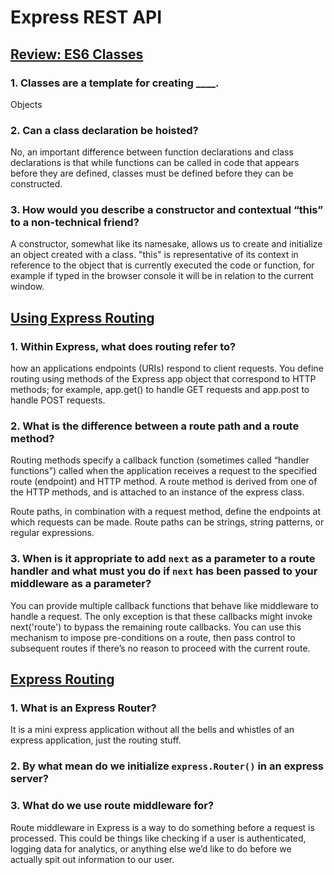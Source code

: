 # Express REST API

## [Review: ES6 Classes](https://developer.mozilla.org/en-US/docs/Web/JavaScript/Reference/Classes)

### 1. Classes are a template for creating ____.

Objects

### 2. Can a class declaration be hoisted?

No, an important difference between function declarations and class declarations is that while functions can be called in code that appears before they are defined, classes must be defined before they can be constructed.

### 3. How would you describe a constructor and contextual “this” to a non-technical friend?

A constructor, somewhat like its namesake, allows us to create and initialize an object created with a class. "this" is representative of its context in reference to the object that is currently executed the code or function, for example if typed in the browser console it will be in relation to the current window.

## [Using Express Routing](https://expressjs.com/en/guide/routing.html)

### 1. Within Express, what does routing refer to?

how an applications endpoints (URIs) respond to client requests. You define routing using methods of the Express app object that correspond to HTTP methods; for example, app.get() to handle GET requests and app.post to handle POST requests.

### 2. What is the difference between a route path and a route method?

Routing methods specify a callback function (sometimes called “handler functions”) called when the application receives a request to the specified route (endpoint) and HTTP method. A route method is derived from one of the HTTP methods, and is attached to an instance of the express class.

Route paths, in combination with a request method, define the endpoints at which requests can be made. Route paths can be strings, string patterns, or regular expressions.

### 3. When is it appropriate to add `next` as a parameter to a route handler and what must you do if `next` has been passed to your middleware as a parameter?

You can provide multiple callback functions that behave like middleware to handle a request. The only exception is that these callbacks might invoke next('route') to bypass the remaining route callbacks. You can use this mechanism to impose pre-conditions on a route, then pass control to subsequent routes if there’s no reason to proceed with the current route.

## [Express Routing](https://www.digitalocean.com/community/tutorials/learn-to-use-the-new-router-in-expressjs-4)

### 1. What is an Express Router?

It is a mini express application without all the bells and whistles of an express application, just the routing stuff.

### 2. By what mean do we initialize `express.Router()` in an express server?

### 3. What do we use route middleware for?

Route middleware in Express is a way to do something before a request is processed. This could be things like checking if a user is authenticated, logging data for analytics, or anything else we’d like to do before we actually spit out information to our user.

